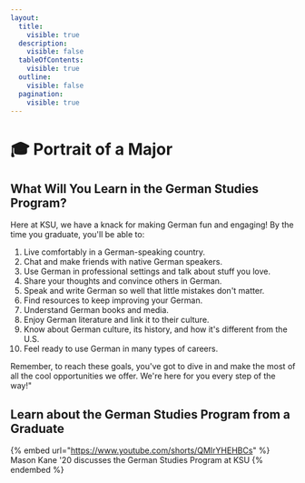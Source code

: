 ```yaml
---
layout:
  title:
    visible: true
  description:
    visible: false
  tableOfContents:
    visible: true
  outline:
    visible: false
  pagination:
    visible: true
---
```


# 🎓 Portrait of a Major

## What Will You Learn in the German Studies Program?

Here at KSU, we have a knack for making German fun and engaging! By the time you graduate, you'll be able to:

1. Live comfortably in a German-speaking country.
2. Chat and make friends with native German speakers.
3. Use German in professional settings and talk about stuff you love.
4. Share your thoughts and convince others in German.
5. Speak and write German so well that little mistakes don't matter.
6. Find resources to keep improving your German.
7. Understand German books and media.
8. Enjoy German literature and link it to their culture.
9. Know about German culture, its history, and how it's different from the U.S.
10. Feel ready to use German in many types of careers.

Remember, to reach these goals, you've got to dive in and make the most of all the cool opportunities we offer. We're here for you every step of the way!"

## Learn about the German Studies Program from a Graduate

{% embed url="https://www.youtube.com/shorts/QMIrYHEHBCs" %}
Mason Kane '20 discusses the German Studies Program at KSU
{% endembed %}
